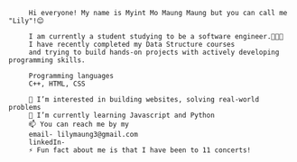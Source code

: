          Hi everyone! My name is Myint Mo Maung Maung but you can call me "Lily"!😊
         
         I am currently a student studying to be a software engineer.👩🏻‍💻 
         I have recently completed my Data Structure courses
         and trying to build hands-on projects with actively developing programming skills. 

         Programming languages
         C++, HTML, CSS
         
         👀 I’m interested in building websites, solving real-world problems 
         🌱 I’m currently learning Javascript and Python
         📫 You can reach me by my
         email- lilymaung3@gmail.com
         linkedIn-                    
         ⚡ Fun fact about me is that I have been to 11 concerts!

<!---
lilyMaung/lilyMaung is a ✨ special ✨ repository because its `README.md` (this file) appears on your GitHub profile.
You can click the Preview link to take a look at your changes.
--->
